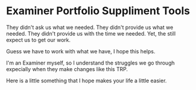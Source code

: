 # Examiner Portfolio Suppliment Tools

They didn't ask us what we needed.
They didn't provide us what we needed.
They didn't provide us with the time we needed.
Yet, the still expect us to get our work.

Guess we have to work with what we have, I hope this helps.

I'm an Examiner myself, so I understand the struggles we go through expecially when they make changes like this TRP. 

Here is a little something that I hope makes your life a little easier. 
